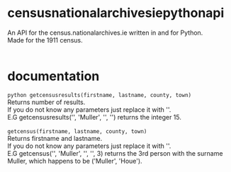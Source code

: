 # censusnationalarchivesiepythonapi
An API for the census.nationalarchives.ie written in and for Python. <br>
Made for the 1911 census.<br>
<br>
# documentation
```python getcensusresults(firstname, lastname, county, town)```<br>
Returns number of results.<br>
If you do not know any parameters just replace it with ''.<br>
E.G getcensusresults('', 'Muller', '', '') returns the integer 15.<br>
<br>
`getcensus(firstname, lastname, county, town)`<br>
Returns firstname and lastname.<br>
If you do not know any parameters just replace it with ''.<br>
E.G getcensus('', 'Muller', '', '', 3) returns the 3rd person with the surname Muller, which happens to be ('Muller', 'Houe').<br>
